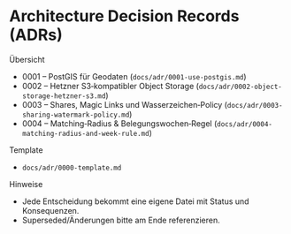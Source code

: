 # Architecture Decision Records (ADRs)

Übersicht
- 0001 – PostGIS für Geodaten (`docs/adr/0001-use-postgis.md`)
- 0002 – Hetzner S3‑kompatibler Object Storage (`docs/adr/0002-object-storage-hetzner-s3.md`)
- 0003 – Shares, Magic Links und Wasserzeichen‑Policy (`docs/adr/0003-sharing-watermark-policy.md`)
- 0004 – Matching‑Radius & Belegungswochen‑Regel (`docs/adr/0004-matching-radius-and-week-rule.md`)

Template
- `docs/adr/0000-template.md`

Hinweise
- Jede Entscheidung bekommt eine eigene Datei mit Status und Konsequenzen.
- Superseded/Änderungen bitte am Ende referenzieren.

